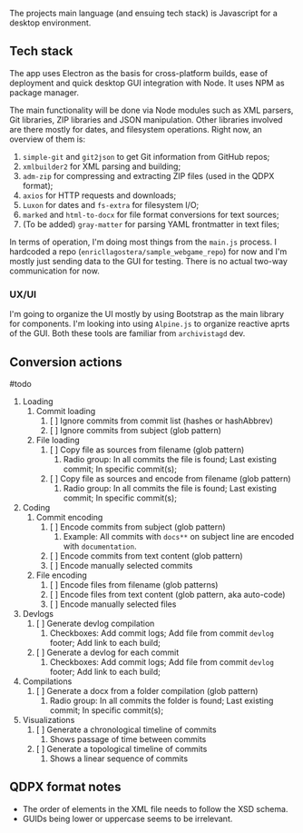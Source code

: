 The projects main language (and ensuing tech stack) is Javascript for a desktop environment.

## Tech stack

The app uses Electron as the basis for cross-platform builds, ease of deployment and quick desktop GUI integration with Node. It uses NPM as package manager.

The main functionality will be done via Node modules such as XML parsers, Git libraries, ZIP libraries and JSON manipulation. Other libraries involved are there mostly for dates, and filesystem operations. Right now, an overview of them is:

1. `simple-git` and `git2json` to get Git information from GitHub repos;
2. `xmlbuilder2` for XML parsing and building;
3. `adm-zip` for compressing and extracting ZIP files (used in the QDPX format);
4. `axios` for HTTP requests and downloads;
5. `Luxon` for dates and `fs-extra` for filesystem I/O;
6. `marked` and `html-to-docx` for file format conversions for text sources;
7. (To be added) `gray-matter` for parsing YAML frontmatter in text files;

In terms of operation, I'm doing most things from the `main.js` process. I hardcoded a repo (`enricllagostera/sample_webgame_repo`) for now and I'm mostly just sending data to the GUI for testing. There is no actual two-way communication for now.

### UX/UI

I'm going to organize the UI mostly by using Bootstrap as the main library for components. I'm looking into using `Alpine.js` to organize reactive aprts of the GUI. Both these tools are familiar from `archivistagd` dev.

## Conversion actions

#todo

1. Loading
	1. Commit loading
		1. [ ] Ignore commits from commit list (hashes or hashAbbrev)
		2. [ ] Ignore commits from subject (glob pattern)
	2. File loading
		1. [ ] Copy file as sources from filename (glob pattern)
			1. Radio group: In all commits the file is found; Last existing commit; In specific commit(s);
		2. [ ] Copy file as sources and encode from filename (glob pattern)
			1. Radio group: In all commits the file is found; Last existing commit; In specific commit(s);
2. Coding
	1. Commit encoding
		1. [ ] Encode commits from subject (glob pattern)
			1. Example: All commits with `docs**` on subject line are encoded with `documentation`.
		2. [ ] Encode commits from text content (glob pattern)
		3. [ ] Encode manually selected commits
	2. File encoding
		1. [ ] Encode files from filename (glob patterns)
		2. [ ] Encode files from text content (glob pattern, aka auto-code)
		3. [ ] Encode manually selected files
3. Devlogs
	1. [ ] Generate devlog compilation
		1. Checkboxes: Add commit logs; Add file from commit `devlog` footer; Add link to each build;
	2. [ ] Generate a devlog for each commit
		1. Checkboxes: Add commit logs; Add file from commit `devlog` footer; Add link to each build;
4. Compilations
	1. [ ] Generate a docx from a folder compilation (glob pattern)
		1. Radio group: In all commits the folder is found; Last existing commit; In specific commit(s);
5. Visualizations
	1. [ ] Generate a chronological timeline of commits
		1. Shows passage of time between commits
	2. [ ] Generate a topological timeline of commits 
		1. Shows a linear sequence of commits

## QDPX format notes

- The order of elements in the XML file needs to follow the XSD schema.
- GUIDs being lower or uppercase seems to be irrelevant.
